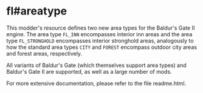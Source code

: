 # fl#areatype

This modder's resource defines two new area types for the Baldur's
Gate II engine. The area type ```FL_INN``` encompasses interior
inn areas and the area type ```FL_STRONGHOLD``` encompasses
interior stronghold areas, analogously to how the standard area types
```CITY``` and ```FOREST``` encompass outdoor city areas
and forest areas, respectively.

All variants of Baldur's Gate (which themselves support area types)
and Baldur's Gate II are supported, as well as a large number of mods.

For more extensive documentation, please refer to the file
readme.html.
